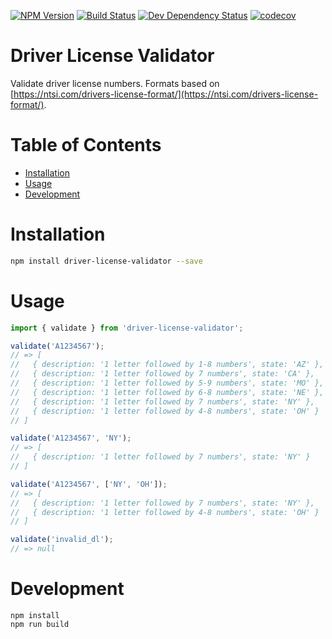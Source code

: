 [![NPM Version](https://badge.fury.io/js/js-rules-engine.svg)](https://badge.fury.io/js/driver-license-validator)
[![Build Status](https://travis-ci.org/justinlettau/driver-license-validator.svg?branch=master)](https://travis-ci.org/justinlettau/driver-license-validator)
[![Dev Dependency Status](https://david-dm.org/justinlettau/driver-license-validator/dev-status.svg)](https://david-dm.org/justinlettau/js-rules-engine?type=dev)
[![codecov](https://codecov.io/gh/justinlettau/driver-license-validator/branch/master/graph/badge.svg)](https://codecov.io/gh/justinlettau/driver-license-validator)

# Driver License Validator
Validate driver license numbers.
Formats based on [https://ntsi.com/drivers-license-format/](https://ntsi.com/drivers-license-format/).

# Table of Contents
- [Installation](#installation)
- [Usage](#usage)
- [Development](#development)

# Installation
```bash
npm install driver-license-validator --save
```

# Usage
```js
import { validate } from 'driver-license-validator';

validate('A1234567');
// => [
//   { description: '1 letter followed by 1-8 numbers', state: 'AZ' },
//   { description: '1 letter followed by 7 numbers', state: 'CA' },
//   { description: '1 letter followed by 5-9 numbers', state: 'MO' },
//   { description: '1 letter followed by 6-8 numbers', state: 'NE' },
//   { description: '1 letter followed by 7 numbers', state: 'NY' },
//   { description: '1 letter followed by 4-8 numbers', state: 'OH' }
// ]

validate('A1234567', 'NY');
// => [
//   { description: '1 letter followed by 7 numbers', state: 'NY' }
// ]

validate('A1234567', ['NY', 'OH']);
// => [
//   { description: '1 letter followed by 7 numbers', state: 'NY' },
//   { description: '1 letter followed by 4-8 numbers', state: 'OH' }
// ]

validate('invalid_dl');
// => null
```

# Development
```
npm install
npm run build
```

